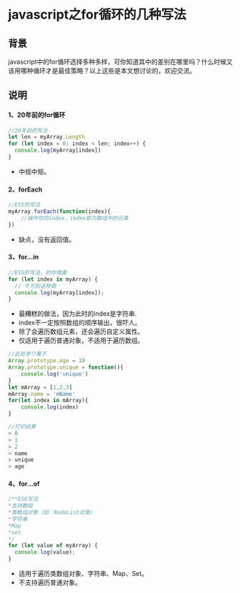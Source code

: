 
# javascript之for循环的几种写法

## 背景

javascript中的for循环选择多种多样，可你知道其中的差别在哪里吗？什么时候又该用哪种循环才是最佳策略？以上这些是本文想讨论的，欢迎交流。


## 说明

#### 1、20年前的for循环

```js
//20年前的写法
let len = myArray.Length
for (let index = 0; index < len; index++) {
  console.log(myArray[index])
}
```
* 中规中矩。

#### 2、forEach

```js
//ES5的写法
myArray.forEach(function(index){
    //操作你的index，index即为数组中的元素
})
```
* 缺点，没有返回值。

#### 3、for...in

```js
//ES5的写法，劝你慎重
for (let index in myArray) {
  // 千万别这样做
  console.log(myArray[index]);
}
```
* 最糟糕的做法，因为此时的index是字符串.
* index不一定按照数组的顺序输出，很吓人。
* 除了会遍历数组元素，还会遍历自定义属性。
* 仅适用于遍历普通对象，不适用于遍历数组。
```js
//此处举个栗子
Array.prototype.age = 10
Array.prototype.unique = function(){
    console.log('unique')
}
let mArray = [1,2,3]
mArray.name = 'mName'
for(let index in mArray){
    console.log(index)
}

//打印结果
> 0
> 1
> 2
> name
> unique
> age
```

#### 4、for...of
```js
/**ES6写法
*支持数组
*类数组对象（如：NodeList对象）
*字符串
*Map
*set
*/
for (let value of myArray) {
  console.log(value);
}
```
* 适用于遍历类数组对象、字符串、Map、Set。
* 不支持遍历普通对象。
